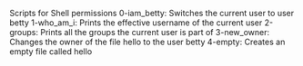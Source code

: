 Scripts for Shell permissions
0-iam_betty: Switches the current user to user betty
1-who_am_i: Prints the effective username of the current user
2-groups: Prints all the groups the current user is part of
3-new_owner: Changes the owner of the file hello to the user betty
4-empty: Creates an empty file called hello
